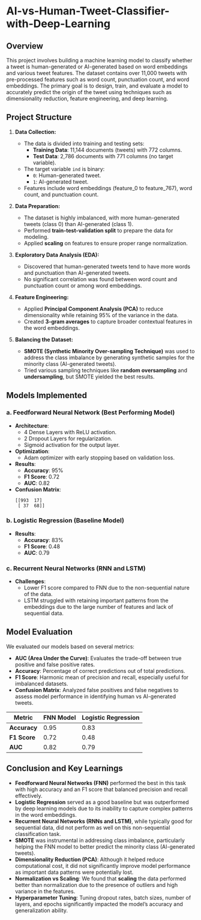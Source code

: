 # AI-vs-Human-Tweet-Classifier-with-Deep-Learning

## Overview
This project involves building a machine learning model to classify whether a tweet is human-generated or AI-generated based on word embeddings and various tweet features. The dataset contains over 11,000 tweets with pre-processed features such as word count, punctuation count, and word embeddings. The primary goal is to design, train, and evaluate a model to accurately predict the origin of the tweet using techniques such as dimensionality reduction, feature engineering, and deep learning.

## Project Structure

1. **Data Collection:**
   - The data is divided into training and testing sets:
     - **Training Data**: 11,144 documents (tweets) with 772 columns.
     - **Test Data**: 2,786 documents with 771 columns (no target variable).
   - The target variable `ind` is binary:
     - `0`: Human-generated tweet.
     - `1`: AI-generated tweet.
   - Features include word embeddings (feature_0 to feature_767), word count, and punctuation count.

2. **Data Preparation:**
   - The dataset is highly imbalanced, with more human-generated tweets (class 0) than AI-generated (class 1).
   - Performed **train-test-validation split** to prepare the data for modeling.
   - Applied **scaling** on features to ensure proper range normalization.

3. **Exploratory Data Analysis (EDA):**
   - Discovered that human-generated tweets tend to have more words and punctuation than AI-generated tweets.
   - No significant correlation was found between word count and punctuation count or among word embeddings.

4. **Feature Engineering:**
   - Applied **Principal Component Analysis (PCA)** to reduce dimensionality while retaining 95% of the variance in the data.
   - Created **3-gram averages** to capture broader contextual features in the word embeddings.

5. **Balancing the Dataset:**
   - **SMOTE (Synthetic Minority Over-sampling Technique)** was used to address the class imbalance by generating synthetic samples for the minority class (AI-generated tweets).
   - Tried various sampling techniques like **random oversampling** and **undersampling**, but SMOTE yielded the best results.

## Models Implemented

### a. **Feedforward Neural Network (Best Performing Model)**
   - **Architecture**:
     - 4 Dense Layers with ReLU activation.
     - 2 Dropout Layers for regularization.
     - Sigmoid activation for the output layer.
   - **Optimization**:
     - Adam optimizer with early stopping based on validation loss.
   - **Results**:
     - **Accuracy**: 95%
     - **F1 Score**: 0.72
     - **AUC**: 0.82
   - **Confusion Matrix**:
     ```
     [[993  17]
      [ 37  68]]
     ```

### b. **Logistic Regression (Baseline Model)**
   - **Results**:
     - **Accuracy**: 83%
     - **F1 Score**: 0.48
     - **AUC**: 0.79

### c. **Recurrent Neural Networks (RNN and LSTM)**
   - **Challenges**:
     - Lower F1 score compared to FNN due to the non-sequential nature of the data.
     - LSTM struggled with retaining important patterns from the embeddings due to the large number of features and lack of sequential data.

## Model Evaluation

We evaluated our models based on several metrics:

- **AUC (Area Under the Curve)**: Evaluates the trade-off between true positive and false positive rates.
- **Accuracy**: Percentage of correct predictions out of total predictions.
- **F1 Score**: Harmonic mean of precision and recall, especially useful for imbalanced datasets.
- **Confusion Matrix**: Analyzed false positives and false negatives to assess model performance in identifying human vs AI-generated tweets.

| Metric        | FNN Model  | Logistic Regression |
| ------------- | ---------- | ------------------- |
| **Accuracy**  | 0.95       | 0.83                |
| **F1 Score**  | 0.72       | 0.48                |
| **AUC**       | 0.82       | 0.79                |

## Conclusion and Key Learnings

- **Feedforward Neural Networks (FNN)** performed the best in this task with high accuracy and an F1 score that balanced precision and recall effectively.
- **Logistic Regression** served as a good baseline but was outperformed by deep learning models due to its inability to capture complex patterns in the word embeddings.
- **Recurrent Neural Networks (RNNs and LSTM)**, while typically good for sequential data, did not perform as well on this non-sequential classification task.
- **SMOTE** was instrumental in addressing class imbalance, particularly helping the FNN model to better predict the minority class (AI-generated tweets).
- **Dimensionality Reduction (PCA)**: Although it helped reduce computational cost, it did not significantly improve model performance as important data patterns were potentially lost.
- **Normalization vs Scaling**: We found that **scaling** the data performed better than normalization due to the presence of outliers and high variance in the features.
- **Hyperparameter Tuning**: Tuning dropout rates, batch sizes, number of layers, and epochs significantly impacted the model’s accuracy and generalization ability.

